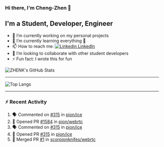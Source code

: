 ### Hi there, I'm Cheng-Zhen 👋

## I'm a Student, Developer, Engineer
- 🔭 I’m currently working on my personal projects
- 🌱 I’m currently learning everything 🤣
- 📫 How to reach me: [![Linkedin](https://i.stack.imgur.com/gVE0j.png) LinkedIn](https://www.linkedin.com/in/chengzhenyang/)
- 👯 I’m looking to collaborate with other student developers
- ⚡ Fun fact: I wrote this for fun


![ZHENK's GitHub Stats](https://github-readme-stats.vercel.app/api?username=scorpionknifes&show_icons=true&count_private=true&theme=dracula)


---

![Top Langs](https://github-readme-stats.vercel.app/api/top-langs/?username=scorpionknifes&layout=compact&theme=dracula&card_width=446)

---

### :zap: Recent Activity

<!--START_SECTION:activity-->
1. 🗣 Commented on [#315](https://github.com/pion/ice/issues/315) in [pion/ice](https://github.com/pion/ice)
2. 💪 Opened PR [#1584](https://github.com/pion/webrtc/pull/1584) in [pion/webrtc](https://github.com/pion/webrtc)
3. 🗣 Commented on [#315](https://github.com/pion/ice/issues/315) in [pion/ice](https://github.com/pion/ice)
4. 💪 Opened PR [#315](https://github.com/pion/ice/pull/315) in [pion/ice](https://github.com/pion/ice)
5. 🎉 Merged PR [#1](https://github.com/scorpionknifes/webrtc/pull/1) in [scorpionknifes/webrtc](https://github.com/scorpionknifes/webrtc)
<!--END_SECTION:activity-->

